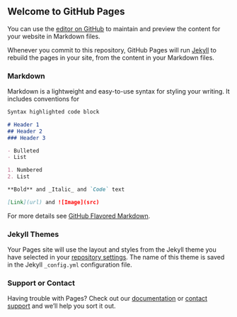 ## Welcome to GitHub Pages

<meta name="gc:client-id" content="a11a1bda412d928fb39a">
<meta name="gc:client-secret" content="92b7cf30bc42c49d589a10372c3f9ff3bb310037">

<div class="github-card" data-github="kookmin-sw/2018-cap1-1" data-width="400" data-height="150" data-theme="default"></div>
<div class="github-card" data-repo="kookmin-sw/2018-cap1-1" data-width="400" data-height="150" data-theme="default"></div>
<div class="github-card" data-repo="kookmin-sw/2018-cap1-1" data-width="100%" data-height="150" data-theme="default"></div>
<div class="github-card" data-github="kookmin-sw/2018-cap1-2" data-width="400" data-height="150" data-theme="default"></div>
<div class="github-card" data-github="kookmin-sw/2018-cap1-3" data-width="100%" data-height="150" data-theme="default"></div>
<script src="//cdn.jsdelivr.net/github-cards/latest/widget.js"></script>

You can use the [editor on GitHub](https://github.com/kookmin-sw/kookmin-sw.github.com/edit/master/index.md) to maintain and preview the content for your website in Markdown files.

Whenever you commit to this repository, GitHub Pages will run [Jekyll](https://jekyllrb.com/) to rebuild the pages in your site, from the content in your Markdown files.

### Markdown

Markdown is a lightweight and easy-to-use syntax for styling your writing. It includes conventions for

```markdown
Syntax highlighted code block

# Header 1
## Header 2
### Header 3

- Bulleted
- List

1. Numbered
2. List

**Bold** and _Italic_ and `Code` text

[Link](url) and ![Image](src)
```

For more details see [GitHub Flavored Markdown](https://guides.github.com/features/mastering-markdown/).

### Jekyll Themes

Your Pages site will use the layout and styles from the Jekyll theme you have selected in your [repository settings](https://github.com/kookmin-sw/kookmin-sw.github.com/settings). The name of this theme is saved in the Jekyll `_config.yml` configuration file.

### Support or Contact

Having trouble with Pages? Check out our [documentation](https://help.github.com/categories/github-pages-basics/) or [contact support](https://github.com/contact) and we’ll help you sort it out.
